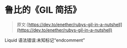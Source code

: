 # 鲁比的《GIL 简括》

> 原文:[https://dev.to/enether/rubys-gil-in-a-nutshell](https://dev.to/enether/rubys-gil-in-a-nutshell)

Liquid 语法错误:未知标记“endcomment”